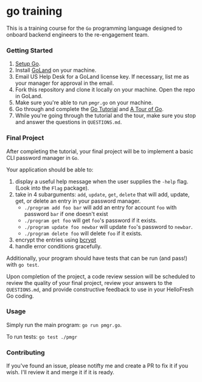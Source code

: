 # go training

This is a training course for the `Go` programming language designed to onboard backend engineers to the re-engagement
team.

### Getting Started

1. [Setup Go](https://golang.org/doc/tutorial/getting-started#install).
2. Install [GoLand](https://www.jetbrains.com/go/) on your machine.
3. Email US Help Desk for a GoLand license key. If necessary, list me as your manager for approval in the email.
4. Fork this repository and clone it locally on your machine. Open the repo in GoLand.
5. Make sure you're able to run `pmgr.go` on your machine.
5. Go through and complete the [Go Tutorial](https://golang.org/doc/tutorial/getting-started) and [A Tour of Go](https://tour.golang.org/welcome/1).
6. While you're going through the tutorial and the tour, make sure you stop and answer the questions in `QUESTIONS.md`.

### Final Project

After completing the tutorial, your final project will be to implement a basic CLI password manager in `Go`.

Your application should be able to:

1. display a useful help message when the user supplies the `-help` flag. (Look into the `Flag` package). 
2. take in 4 subarguments: `add`, `update`, `get`, `delete` that will add, update, get, or delete an entry in your password manager.
    - `./program add foo bar` will add an entry for account `foo` with password `bar` if one doesn't exist
    - `./program get foo` will get `foo`'s password if it exists.
    - `./program update foo newbar` will update `foo`'s password to `newbar`.
    - `./program delete foo` will delete `foo` if it exists.
3. encrypt the entries using [bcrypt](https://linuxhint.com/golang-crypto-package/)
4. handle error conditions gracefully.

Additionally, your program should have tests that can be run (and pass!) with `go test`.

Upon completion of the project, a code review session will be scheduled to review the quality of your final project,
review your answers to the `QUESTIONS.md`, and provide constructive feedback to use in your HelloFresh Go coding.

### Usage

Simply run the main program: `go run pmgr.go`.

To run tests: `go test ./pmgr`

### Contributing

If you've found an issue, please notifty me and create a PR to fix it if you wish. I'll review it and merge it if it is ready.
